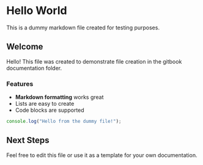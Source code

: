 # Hello World

This is a dummy markdown file created for testing purposes.

## Welcome

Hello! This file was created to demonstrate file creation in the gitbook documentation folder.

### Features

- **Markdown formatting** works great
- Lists are easy to create
- Code blocks are supported

```javascript
console.log("Hello from the dummy file!");
```

## Next Steps

Feel free to edit this file or use it as a template for your own documentation.
